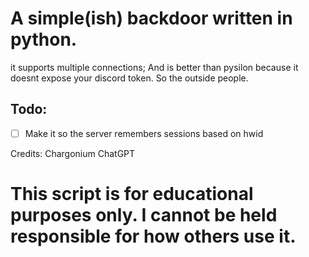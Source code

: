 # A simple(ish) backdoor written in python.
it supports multiple connections; And is better than pysilon because it doesnt expose your discord token. So the outside people.

## Todo:
- [ ] Make it so the server remembers sessions based on hwid

Credits:
  Chargonium
  ChatGPT

# This script is for educational purposes only. I cannot be held responsible for how others use it.
